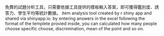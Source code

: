免費的試題分析工具，只需要依據工具提供的模板輸入答案，即可獲得鑑別度、誘答力、學生平均等統計數據。
item analysis tool created by r shiny app and shared via shinyapp.io. by entering answers in the excel following the format of the templete provied inside, you can calculated how many people choose specific choose, discrimination, mean of the point and so on. 
